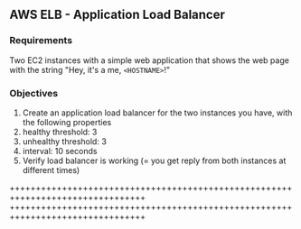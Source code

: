 ## AWS ELB - Application Load Balancer 

### Requirements                   

Two EC2 instances with a simple web application that shows the web page with the string "Hey, it's a me, `<HOSTNAME>`!"

### Objectives                     

1. Create an application load balancer for the two instances you have, with the following properties
  1. healthy threshold: 3
  2. unhealthy threshold: 3
  3. interval: 10 seconds
2. Verify load balancer is working  (= you get reply from both instances at different times)

++++++++++++++++++++++++++++++++++++++++++++++++++++++++++++++++++++++++++++++++
++++++++++++++++++++++++++++++++++++++++++++++++++++++++++++++++++++++++++++++++

